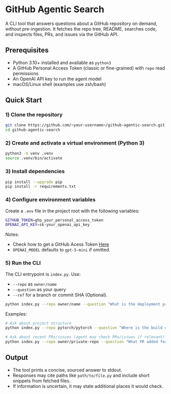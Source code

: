 # GitHub Agentic Search

A CLI tool that answers questions about a GitHub repository on demand, without pre-ingestion. It fetches the repo tree, README, searches code, and inspects files, PRs, and issues via the GitHub API.

## Prerequisites
- Python 3.10+ installed and available as `python3`
- A GitHub Personal Access Token (classic or fine-grained) with `repo` read permissions
- An OpenAI API key to run the agent model
- macOS/Linux shell (examples use zsh/bash)

## Quick Start

### 1) Clone the repository
```bash
git clone https://github.com/<your-username>/github-agentic-search.git
cd github-agentic-search
```

### 2) Create and activate a virtual environment (Python 3)
```bash
python3 -m venv .venv
source .venv/bin/activate
```

### 3) Install dependencies
```bash
pip install --upgrade pip
pip install -r requirements.txt
```

### 4) Configure environment variables
Create a `.env` file in the project root with the following variables:

```bash
GITHUB_TOKEN=ghp_your_personal_access_token
OPENAI_API_KEY=sk-your_openai_api_key
```

Notes:
- Check how to get a GitHub Acess Token [Here](https://docs.github.com/en/authentication/keeping-your-account-and-data-secure/managing-your-personal-access-tokens)
- `OPENAI_MODEL` defaults to `gpt-5-mini` if omitted.

### 5) Run the CLI
The CLI entrypoint is `index.py`. Use: 
- `--repo` as `owner/name`
- `--question` as your query
- `--ref` for a branch or commit SHA (Optional).

```bash
python index.py --repo owner/name --question "What is the deployment process?" --ref main
```

Examples:
```bash
# Ask about project structure
python index.py --repo pytorch/pytorch --question "Where is the build configuration defined?"

# Ask about recent PRs/issues (agent may check PRs/issues if relevant)
python index.py --repo owner/private-repo --question "What PR added feature X?" --ref 123abc4
```

## Output
- The tool prints a concise, sourced answer to stdout.
- Responses may cite paths like `path/to/file.py` and include short snippets from fetched files.
- If information is uncertain, it may state additional places it would check.